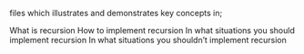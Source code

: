 files which illustrates and demonstrates key concepts in;

What is recursion How to implement recursion In what situations you should implement recursion In what situations you shouldn’t implement recursion
